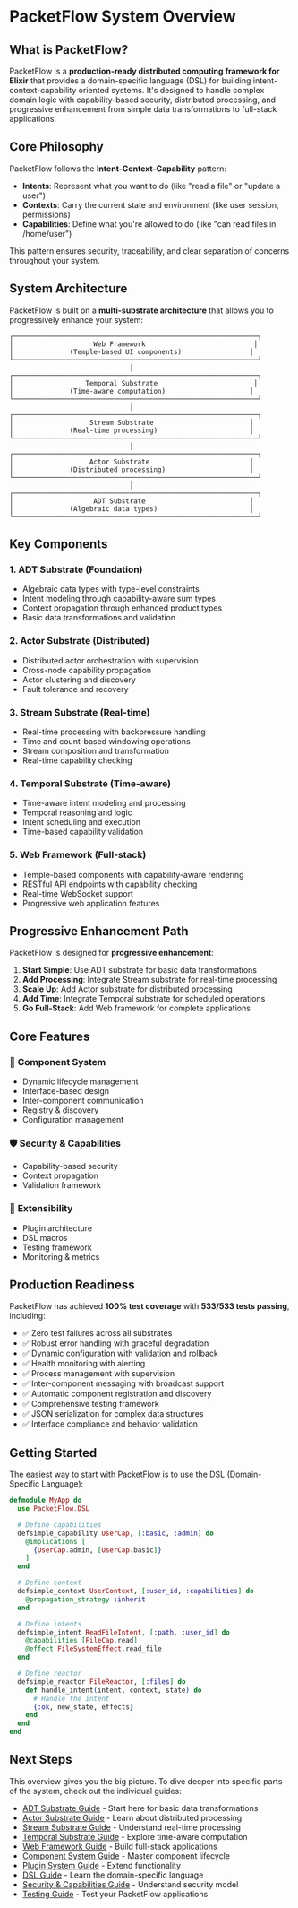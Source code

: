 # PacketFlow System Overview

## What is PacketFlow?

PacketFlow is a **production-ready distributed computing framework for Elixir** that provides a domain-specific language (DSL) for building intent-context-capability oriented systems. It's designed to handle complex domain logic with capability-based security, distributed processing, and progressive enhancement from simple data transformations to full-stack applications.

## Core Philosophy

PacketFlow follows the **Intent-Context-Capability** pattern:

- **Intents**: Represent what you want to do (like "read a file" or "update a user")
- **Contexts**: Carry the current state and environment (like user session, permissions)
- **Capabilities**: Define what you're allowed to do (like "can read files in /home/user")

This pattern ensures security, traceability, and clear separation of concerns throughout your system.

## System Architecture

PacketFlow is built on a **multi-substrate architecture** that allows you to progressively enhance your system:

```
┌─────────────────────────────────────────────────────────────┐
│                    Web Framework                           │
│              (Temple-based UI components)                 │
└─────────────────────────────────────────────────────────────┘
                              │
┌─────────────────────────────────────────────────────────────┐
│                  Temporal Substrate                        │
│              (Time-aware computation)                     │
└─────────────────────────────────────────────────────────────┘
                              │
┌─────────────────────────────────────────────────────────────┐
│                   Stream Substrate                        │
│              (Real-time processing)                       │
└─────────────────────────────────────────────────────────────┘
                              │
┌─────────────────────────────────────────────────────────────┐
│                   Actor Substrate                         │
│              (Distributed processing)                     │
└─────────────────────────────────────────────────────────────┘
                              │
┌─────────────────────────────────────────────────────────────┐
│                    ADT Substrate                          │
│              (Algebraic data types)                       │
└─────────────────────────────────────────────────────────────┘
```

## Key Components

### 1. **ADT Substrate** (Foundation)
- Algebraic data types with type-level constraints
- Intent modeling through capability-aware sum types
- Context propagation through enhanced product types
- Basic data transformations and validation

### 2. **Actor Substrate** (Distributed)
- Distributed actor orchestration with supervision
- Cross-node capability propagation
- Actor clustering and discovery
- Fault tolerance and recovery

### 3. **Stream Substrate** (Real-time)
- Real-time processing with backpressure handling
- Time and count-based windowing operations
- Stream composition and transformation
- Real-time capability checking

### 4. **Temporal Substrate** (Time-aware)
- Time-aware intent modeling and processing
- Temporal reasoning and logic
- Intent scheduling and execution
- Time-based capability validation

### 5. **Web Framework** (Full-stack)
- Temple-based components with capability-aware rendering
- RESTful API endpoints with capability checking
- Real-time WebSocket support
- Progressive web application features

## Progressive Enhancement Path

PacketFlow is designed for **progressive enhancement**:

1. **Start Simple**: Use ADT substrate for basic data transformations
2. **Add Processing**: Integrate Stream substrate for real-time processing
3. **Scale Up**: Add Actor substrate for distributed processing
4. **Add Time**: Integrate Temporal substrate for scheduled operations
5. **Go Full-Stack**: Add Web framework for complete applications

## Core Features

### 🔧 **Component System**
- Dynamic lifecycle management
- Interface-based design
- Inter-component communication
- Registry & discovery
- Configuration management

### 🛡️ **Security & Capabilities**
- Capability-based security
- Context propagation
- Validation framework

### 🔌 **Extensibility**
- Plugin architecture
- DSL macros
- Testing framework
- Monitoring & metrics

## Production Readiness

PacketFlow has achieved **100% test coverage** with **533/533 tests passing**, including:

- ✅ Zero test failures across all substrates
- ✅ Robust error handling with graceful degradation
- ✅ Dynamic configuration with validation and rollback
- ✅ Health monitoring with alerting
- ✅ Process management with supervision
- ✅ Inter-component messaging with broadcast support
- ✅ Automatic component registration and discovery
- ✅ Comprehensive testing framework
- ✅ JSON serialization for complex data structures
- ✅ Interface compliance and behavior validation

## Getting Started

The easiest way to start with PacketFlow is to use the DSL (Domain-Specific Language):

```elixir
defmodule MyApp do
  use PacketFlow.DSL

  # Define capabilities
  defsimple_capability UserCap, [:basic, :admin] do
    @implications [
      {UserCap.admin, [UserCap.basic]}
    ]
  end

  # Define context
  defsimple_context UserContext, [:user_id, :capabilities] do
    @propagation_strategy :inherit
  end

  # Define intents
  defsimple_intent ReadFileIntent, [:path, :user_id] do
    @capabilities [FileCap.read]
    @effect FileSystemEffect.read_file
  end

  # Define reactor
  defsimple_reactor FileReactor, [:files] do
    def handle_intent(intent, context, state) do
      # Handle the intent
      {:ok, new_state, effects}
    end
  end
end
```

## Next Steps

This overview gives you the big picture. To dive deeper into specific parts of the system, check out the individual guides:

- [ADT Substrate Guide](./02-adt-substrate.md) - Start here for basic data transformations
- [Actor Substrate Guide](./03-actor-substrate.md) - Learn about distributed processing
- [Stream Substrate Guide](./04-stream-substrate.md) - Understand real-time processing
- [Temporal Substrate Guide](./05-temporal-substrate.md) - Explore time-aware computation
- [Web Framework Guide](./06-web-framework.md) - Build full-stack applications
- [Component System Guide](./07-component-system.md) - Master component lifecycle
- [Plugin System Guide](./08-plugin-system.md) - Extend functionality
- [DSL Guide](./09-dsl-guide.md) - Learn the domain-specific language
- [Security & Capabilities Guide](./10-security-capabilities.md) - Understand security model
- [Testing Guide](./11-testing-guide.md) - Test your PacketFlow applications
